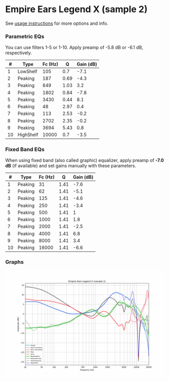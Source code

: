 # Empire Ears Legend X (sample 2)
See [usage instructions](https://github.com/jaakkopasanen/AutoEq#usage) for more options and info.

### Parametric EQs
You can use filters 1-5 or 1-10. Apply preamp of -5.8 dB or -6.1 dB, respectively.

|   # | Type      |   Fc (Hz) |    Q |   Gain (dB) |
|-----|-----------|-----------|------|-------------|
|   1 | LowShelf  |       105 | 0.7  |        -7.1 |
|   2 | Peaking   |       187 | 0.69 |        -4.3 |
|   3 | Peaking   |       849 | 1.03 |         3.2 |
|   4 | Peaking   |      1802 | 0.84 |        -7.8 |
|   5 | Peaking   |      3430 | 0.44 |         8.1 |
|   6 | Peaking   |        48 | 2.97 |         0.4 |
|   7 | Peaking   |       113 | 2.53 |        -0.2 |
|   8 | Peaking   |      2702 | 2.35 |        -0.2 |
|   9 | Peaking   |      3694 | 5.43 |         0.8 |
|  10 | HighShelf |     10000 | 0.7  |        -3.5 |

### Fixed Band EQs
When using fixed band (also called graphic) equalizer, apply preamp of **-7.0 dB** (if available) and set gains manually with these parameters.

|   # | Type    |   Fc (Hz) |    Q |   Gain (dB) |
|-----|---------|-----------|------|-------------|
|   1 | Peaking |        31 | 1.41 |        -7.6 |
|   2 | Peaking |        62 | 1.41 |        -5.1 |
|   3 | Peaking |       125 | 1.41 |        -4.6 |
|   4 | Peaking |       250 | 1.41 |        -3.4 |
|   5 | Peaking |       500 | 1.41 |         1   |
|   6 | Peaking |      1000 | 1.41 |         1.8 |
|   7 | Peaking |      2000 | 1.41 |        -2.5 |
|   8 | Peaking |      4000 | 1.41 |         6.8 |
|   9 | Peaking |      8000 | 1.41 |         3.4 |
|  10 | Peaking |     16000 | 1.41 |        -6.6 |

### Graphs
![](./Empire%20Ears%20Legend%20X%20(sample%202).png)
